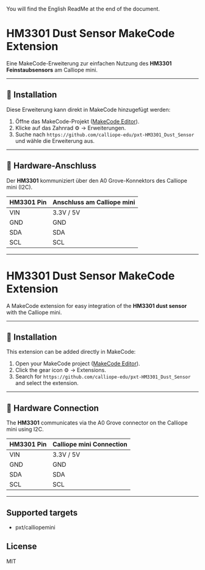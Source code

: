 You will find the English ReadMe at the end of the document.

# HM3301 Dust Sensor MakeCode Extension

Eine MakeCode-Erweiterung zur einfachen Nutzung des **HM3301 Feinstaubsensors** am Calliope mini.

---

## 🧩 Installation

Diese Erweiterung kann direkt in MakeCode hinzugefügt werden:

1. Öffne das MakeCode-Projekt ([MakeCode Editor](https://makecode.calliope.cc/)).
2. Klicke auf das Zahnrad ⚙️ → Erweiterungen.
3. Suche nach `https://github.com/calliope-edu/pxt-HM3301_Dust_Sensor` und wähle die Erweiterung aus.

---

## 🔌 Hardware-Anschluss

Der **HM3301** kommuniziert über den A0 Grove-Konnektors des Calliope mini (I2C).

| HM3301 Pin | Anschluss am Calliope mini   |
|------------|------------------------------|
| VIN        | 3.3V / 5V                    |
| GND        | GND                          |
| SDA        | SDA                          |
| SCL        | SCL                          |

---



# HM3301 Dust Sensor MakeCode Extension

A MakeCode extension for easy integration of the **HM3301 dust sensor** with the Calliope mini.

---

## 🧩 Installation

This extension can be added directly in MakeCode:

1. Open your MakeCode project ([MakeCode Editor](https://makecode.calliope.cc/)).
2. Click the gear icon ⚙️ → Extensions.
3. Search for `https://github.com/calliope-edu/pxt-HM3301_Dust_Sensor` and select the extension.

---

## 🔌 Hardware Connection

The **HM3301** communicates via the A0 Grove connector on the Calliope mini using I2C.

| HM3301 Pin | Calliope mini Connection     |
|------------|------------------------------|
| VIN        | 3.3V / 5V                    |
| GND        | GND                          |
| SDA        | SDA                          |
| SCL        | SCL                          |

---


## Supported targets

* pxt/calliopemini
  
## License

MIT
